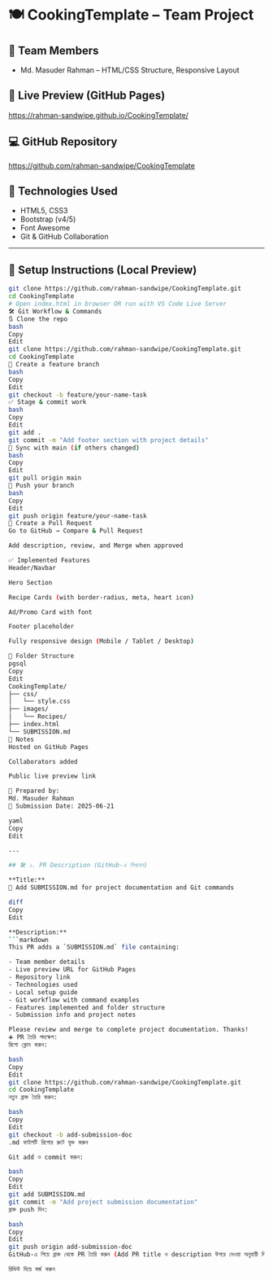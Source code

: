 # 🍽️ CookingTemplate – Team Project

## 👥 Team Members
- Md. Masuder Rahman – HTML/CSS Structure, Responsive Layout

## 🔗 Live Preview (GitHub Pages)
https://rahman-sandwipe.github.io/CookingTemplate/

## 💻 GitHub Repository
https://github.com/rahman-sandwipe/CookingTemplate

## 🔧 Technologies Used
- HTML5, CSS3
- Bootstrap (v4/5)
- Font Awesome
- Git & GitHub Collaboration

---

## 🚀 Setup Instructions (Local Preview)
```bash
git clone https://github.com/rahman-sandwipe/CookingTemplate.git
cd CookingTemplate
# Open index.html in browser OR run with VS Code Live Server
🛠️ Git Workflow & Commands
🔃 Clone the repo
bash
Copy
Edit
git clone https://github.com/rahman-sandwipe/CookingTemplate.git
cd CookingTemplate
🌱 Create a feature branch
bash
Copy
Edit
git checkout -b feature/your-name-task
✅ Stage & commit work
bash
Copy
Edit
git add .
git commit -m "Add footer section with project details"
🔁 Sync with main (if others changed)
bash
Copy
Edit
git pull origin main
🚀 Push your branch
bash
Copy
Edit
git push origin feature/your-name-task
🔀 Create a Pull Request
Go to GitHub → Compare & Pull Request

Add description, review, and Merge when approved

✅ Implemented Features
Header/Navbar

Hero Section

Recipe Cards (with border-radius, meta, heart icon)

Ad/Promo Card with font

Footer placeholder

Fully responsive design (Mobile / Tablet / Desktop)

📁 Folder Structure
pgsql
Copy
Edit
CookingTemplate/
├── css/
│   └── style.css
├── images/
│   └── Recipes/
├── index.html
└── SUBMISSION.md
📌 Notes
Hosted on GitHub Pages

Collaborators added

Public live preview link

📝 Prepared by:
Md. Masuder Rahman
📅 Submission Date: 2025‑06‑21

yaml
Copy
Edit

---

## 🛠️ ২. PR Description (GitHub-এ লিখবেন)

**Title:**
📄 Add SUBMISSION.md for project documentation and Git commands

diff
Copy
Edit

**Description:**
```markdown
This PR adds a `SUBMISSION.md` file containing:

- Team member details
- Live preview URL for GitHub Pages
- Repository link
- Technologies used
- Local setup guide
- Git workflow with command examples
- Features implemented and folder structure
- Submission info and project notes

Please review and merge to complete project documentation. Thanks!
➕ PR তৈরি পদক্ষেপ:
রিপো ক্লোন করুন:

bash
Copy
Edit
git clone https://github.com/rahman-sandwipe/CookingTemplate.git
cd CookingTemplate
নতুন ব্রাঞ্চ তৈরি করুন:

bash
Copy
Edit
git checkout -b add-submission-doc
.md ফাইলটি রিপোর রুটে যুক্ত করুন

Git add ও commit করুন:

bash
Copy
Edit
git add SUBMISSION.md
git commit -m "Add project submission documentation"
ব্রাঞ্চ push দিন:

bash
Copy
Edit
git push origin add-submission-doc
GitHub-এ গিয়ে ব্রাঞ্চ থেকে PR তৈরি করুন (Add PR title ও description উপরে দেওয়া অনুযায়ী দিন)

রিভিউ দিয়ে মর্জ করুন